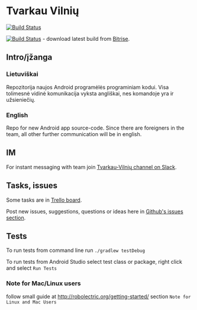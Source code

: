 # Tvarkau Vilnių

[![Build Status](https://travis-ci.org/vilnius/tvarkau-vilniu.svg?branch=master)](https://travis-ci.org/vilnius/tvarkau-vilniu)

[![Build Status](https://www.bitrise.io/app/5090fdc91fb4c2df.svg?token=FCegO6CX1S_BY3-u4FX5LQ&branch=master)](https://www.bitrise.io/artifact/39663/p/ea386dc8de7f2989f7869ae3c94a2e51) - download latest build from [Bitrise](https://www.bitrise.io/artifact/39663/p/ea386dc8de7f2989f7869ae3c94a2e51).

## Intro/įžanga
### Lietuviškai
Repozitorija naujos Android programėlės programiniam kodui.
Visa tolimesnė vidinė komunikacija vyksta angliškai, nes komandoje yra ir užsieniečių.

### English
Repo for new Android app source-code.
Since there are foreigners in the team, all other further communication will be in english.

## IM
For instant messaging with team join [Tvarkau-Vilnių channel on Slack](https://codeforvilnius.slack.com/messages/tvarkau-vilniu/).

## Tasks, issues
Some tasks are in [Trello board](https://trello.com/b/PE4yjVzw/tvarkau-vilniu).

Post new issues, suggestions, questions or ideas here in [Github's issues section](https://github.com/vilnius/tvarkau-vilniu/issues).

## Tests
To run tests from command line run `./gradlew testDebug`

To run tests from Android Studio select test class or package, right click and select `Run Tests`

### Note for Mac/Linux users
follow small guide at http://robolectric.org/getting-started/ section `Note for Linux and Mac Users`
